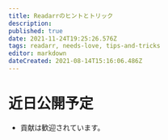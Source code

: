 ```yaml
---
title: Readarrのヒントとトリック
description: 
published: true
date: 2021-11-24T19:25:26.576Z
tags: readarr, needs-love, tips-and-tricks
editor: markdown
dateCreated: 2021-08-14T15:16:06.486Z
---
```


# 近日公開予定

- 貢献は歓迎されています。